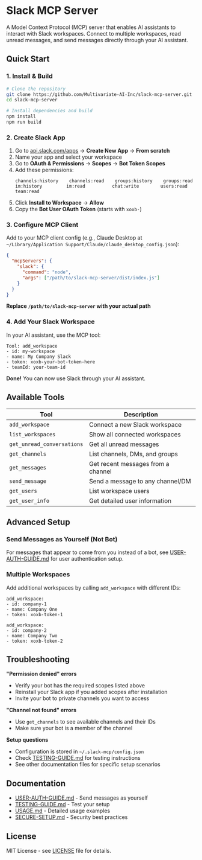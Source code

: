 # Slack MCP Server

A Model Context Protocol (MCP) server that enables AI assistants to interact with Slack workspaces. Connect to multiple workspaces, read unread messages, and send messages directly through your AI assistant.

## Quick Start

### 1. Install & Build

```bash
# Clone the repository
git clone https://github.com/Multivariate-AI-Inc/slack-mcp-server.git
cd slack-mcp-server

# Install dependencies and build
npm install
npm run build
```

### 2. Create Slack App

1. Go to [api.slack.com/apps](https://api.slack.com/apps) → **Create New App** → **From scratch**
2. Name your app and select your workspace
3. Go to **OAuth & Permissions** → **Scopes** → **Bot Token Scopes**
4. Add these permissions:
   ```
   channels:history    channels:read    groups:history    groups:read
   im:history         im:read          chat:write        users:read
   team:read
   ```
5. Click **Install to Workspace** → **Allow**
6. Copy the **Bot User OAuth Token** (starts with `xoxb-`)

### 3. Configure MCP Client

Add to your MCP client config (e.g., Claude Desktop at `~/Library/Application Support/Claude/claude_desktop_config.json`):

```json
{
  "mcpServers": {
    "slack": {
      "command": "node",
      "args": ["/path/to/slack-mcp-server/dist/index.js"]
    }
  }
}
```

**Replace `/path/to/slack-mcp-server` with your actual path**

### 4. Add Your Slack Workspace

In your AI assistant, use the MCP tool:

```
Tool: add_workspace
- id: my-workspace
- name: My Company Slack  
- token: xoxb-your-bot-token-here
- teamId: your-team-id
```

**Done!** You can now use Slack through your AI assistant.

## Available Tools

| Tool | Description |
|------|-------------|
| `add_workspace` | Connect a new Slack workspace |
| `list_workspaces` | Show all connected workspaces |
| `get_unread_conversations` | Get all unread messages |
| `get_channels` | List channels, DMs, and groups |
| `get_messages` | Get recent messages from a channel |
| `send_message` | Send a message to any channel/DM |
| `get_users` | List workspace users |
| `get_user_info` | Get detailed user information |

## Advanced Setup

### Send Messages as Yourself (Not Bot)

For messages that appear to come from you instead of a bot, see [USER-AUTH-GUIDE.md](USER-AUTH-GUIDE.md) for user authentication setup.

### Multiple Workspaces

Add additional workspaces by calling `add_workspace` with different IDs:

```
add_workspace:
- id: company-1
- name: Company One
- token: xoxb-token-1

add_workspace:
- id: company-2  
- name: Company Two
- token: xoxb-token-2
```

## Troubleshooting

**"Permission denied" errors**
- Verify your bot has the required scopes listed above
- Reinstall your Slack app if you added scopes after installation
- Invite your bot to private channels you want to access

**"Channel not found" errors**
- Use `get_channels` to see available channels and their IDs
- Make sure your bot is a member of the channel

**Setup questions**
- Configuration is stored in `~/.slack-mcp/config.json`
- Check [TESTING-GUIDE.md](TESTING-GUIDE.md) for testing instructions
- See other documentation files for specific setup scenarios

## Documentation

- [USER-AUTH-GUIDE.md](USER-AUTH-GUIDE.md) - Send messages as yourself
- [TESTING-GUIDE.md](TESTING-GUIDE.md) - Test your setup
- [USAGE.md](USAGE.md) - Detailed usage examples
- [SECURE-SETUP.md](SECURE-SETUP.md) - Security best practices

## License

MIT License - see [LICENSE](LICENSE) file for details.